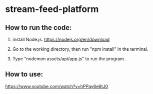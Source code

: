 # stream-feed-platform

## How to run the code:

1. install Node.js. https://nodejs.org/en/download

2. Go to the working directory, then run "npm install" in the terminal.

3. Type "nodemon assets/api/app.js" to run the program.

## How to use:

https://www.youtube.com/watch?v=hPPay6e6tJ0
